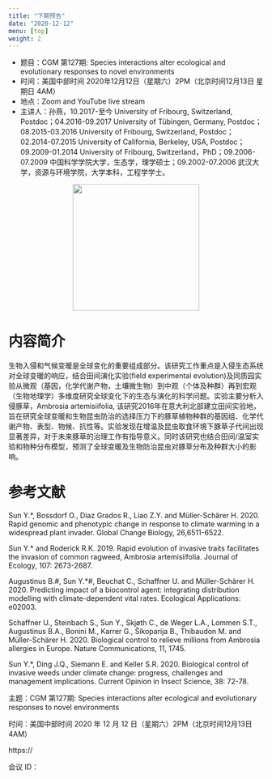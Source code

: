 ```yaml
---
title: "下期预告"
date: "2020-12-12"
menu: [top]
weight: 2
---
```


- 题目：CGM 第127期: Species interactions alter ecological and evolutionary responses to novel environments
- 时间：美国中部时间 2020年12月12日（星期六）2PM（北京时间12月13日 星期日 4AM）
- 地点：Zoom and YouTube live stream
- 主讲人：孙燕，10.2017-至今 University of Fribourg, Switzerland, Postdoc；04.2016-09.2017 University of Tübingen, Germany, Postdoc；08.2015-03.2016 University of Fribourg, Switzerland, Postdoc；02.2014-07.2015 University of California, Berkeley, USA, Postdoc；09.2009-01.2014 University of Fribourg, Switzerland，PhD；09.2006-07.2009 中国科学学院大学，生态学，理学硕士；09.2002-07.2006 武汉大学，资源与环境学院，大学本科，工程学学士。


<div align="center">
<img src="https://i.ibb.co/fnBS0P1/1.png" height=250>
</div>

# 内容简介

生物入侵和气候变暖是全球变化的重要组成部分。该研究工作重点是入侵生态系统对全球变暖的响应，结合田间演化实验(field experimental evolution)及同质园实验从微观（基因，化学代谢产物，土壤微生物）到中观（个体及种群）再到宏观（生物地理学）多维度研究全球变化下的生态与演化的科学问题。实验主要分析入侵豚草，Ambrosia artemisiifolia, 该研究2016年在意大利北部建立田间实验地，旨在研究全球变暖和生物昆虫防治的选择压力下的豚草植物种群的基因组、化学代谢产物、表型、物候、抗性等。实验发现在增温及昆虫取食环境下豚草子代间出现显著差异，对于未来豚草的治理工作有指导意义。同时该研究也结合田间/温室实验和物种分布模型，预测了全球变暖及生物防治昆虫对豚草分布及种群大小的影响。

# 参考文献

Sun Y.*, Bossdorf O., Diaz Grados R., Liao Z.Y. and Müller-Schärer H. 2020. Rapid genomic and phenotypic change in response to climate warming in a widespread plant invader. Global Change Biology, 26,6511-6522.

Sun Y.* and Roderick R.K. 2019. Rapid evolution of invasive traits facilitates the invasion of common ragweed, Ambrosia artemisiifolia. Journal of Ecology, 107: 2673-2687.

Augustinus B.#, Sun Y.*#, Beuchat C., Schaffner U. and Müller-Schärer H. 2020. Predicting impact of a biocontrol agent: integrating distribution modelling with climate-dependent vital rates. Ecological Applications: e02003.

Schaffner U., Steinbach S., Sun Y., Skjøth C., de Weger L.A., Lommen S.T., Augustinus B.A., Bonini M., Karrer G., Šikoparija B., Thibaudon M. and Müller-Schärer H. 2020. Biological control to relieve millions from Ambrosia allergies in Europe. Nature Communications, 11, 1745.

Sun Y.*, Ding J.Q., Siemann E. and Keller S.R. 2020. Biological control of invasive weeds under climate change: progress, challenges and management implications. Current Opinion in Insect Science, 38: 72-78. 


主题：CGM 第127期: Species interactions alter ecological and evolutionary responses to novel environments

时间：美国中部时间 2020 年 12 月 12 日（星期六）2PM（北京时间12月13日 4AM）

https://

会议 ID：

